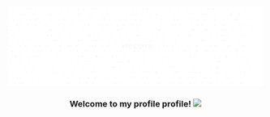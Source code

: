 ![Banner](https://raw.githubusercontent.com/drewbi/drewbi/master/welcome_banner2.svg)
<h3 align="center">
  Welcome to my profile profile!
  <img src="https://media.giphy.com/media/hvRJCLFzcasrR4ia7z/giphy.gif" width="28">
</h3>


